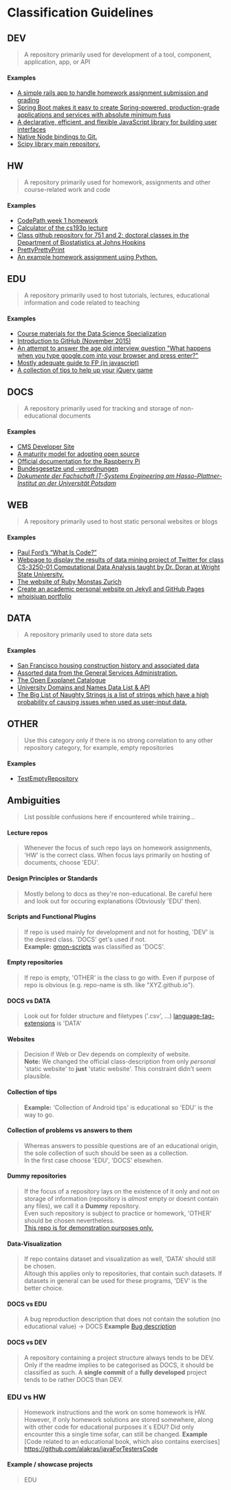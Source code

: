 # Classification Guidelines


## DEV
> A repository primarily used for development of a tool, component, application, app, or API

#### Examples
* [A simple rails app to handle homework assignment submission and grading](https://github.com/briantemple/homeworkr)
* [Spring Boot makes it easy to create Spring-powered, production-grade applications and services with absolute minimum fuss](https://github.com/spring-projects/spring-boot)
* [A declarative, efficient, and flexible JavaScript library for building user interfaces](https://github.com/facebook/react)
* [Native Node bindings to Git.](https://github.com/nodegit/nodegit)
* [Scipy library main repository.](https://github.com/scipy/scipy)


## HW
> A repository primarily used for homework, assignments and other course-related work and code

#### Examples
* [CodePath week 1 homework](https://github.com/spez/RottenTomatoes)
* [Calculator of the cs193p lecture](https://github.com/m2mtech/calculator-2015)
* [Class github repository for 751 and 2; doctoral classes in the Department of Biostatistics at Johns Hopkins ](https://github.com/bcaffo/751and2)
* [PrettyPrettyPrint](https://github.com/HPI-SWA-Teaching/SWT16-Project-08)
* [An example homework assignment using Python.](https://github.com/uwhpsc-2016/example-python-homework)


## EDU
> A repository primarily used to host tutorials, lectures, educational information and code related to teaching

#### Examples
* [ Course materials for the Data Science Specialization](https://github.com/DataScienceSpecialization/courses)
* [Introduction to GitHub (November 2015)](https://github.com/githubteacher/intro-november-2015)
* [An attempt to answer the age old interview question "What happens when you type google.com into your browser and press enter?"](https://github.com/alex/what-happens-when)
* [Mostly adequate guide to FP (in javascript)](https://github.com/MostlyAdequate/mostly-adequate-guide)
* [A collection of tips to help up your jQuery game](https://github.com/AllThingsSmitty/jquery-tips-everyone-should-know)


## DOCS
> A repository primarily used for tracking and storage of non-educational documents

#### Examples
* [CMS Developer Site](https://github.com/CMSgov/HealthCare.gov-Styleguide)
* [A maturity model for adopting open source](https://github.com/github/maturity-model)
* [Official documentation for the Raspberry Pi](https://github.com/raspberrypi/documentation)
* [Bundesgesetze und -verordnungen](https://github.com/bundestag/gesetze)
* [_Dokumente der Fachschaft IT-Systems Engineering am Hasso-Plattner-Institut an der Universität Potsdam_](https://github.com/fsr-itse/docs)

## WEB
> A repository primarily used to host static personal websites or blogs

#### Examples
* [Paul Ford’s “What Is Code?”](https://github.com/BloombergMedia/whatiscode)
* [Webpage to display the results of data mining project of Twitter for class CS-3250-01 Computational Data Analysis taught by Dr. Doran at Wright State University. ](https://github.com/JaceRobinson8/jacerobinson8.github.io)
* [The website of Ruby Monstas Zurich](https://github.com/rubymonstas-zurich/rubymonstas-zurich.github.io)
* [Create an academic personal website on Jekyll and GitHub Pages](https://github.com/ianli/elbowpatched-boilerplate)
* [whoisjuan portfolio](https://github.com/whoisjuan/whoisjuan.github.io)

## DATA
> A repository primarily used to store data sets

#### Examples
* [San Francisco housing construction history and associated data ](https://github.com/ericfischer/housing-inventory)
* [Assorted data from the General Services Administration.](https://github.com/GSA/data)
* [The Open Exoplanet Catalogue](https://github.com/OpenExoplanetCatalogue/open_exoplanet_catalogue)
* [University Domains and Names Data List & API](https://github.com/Hipo/university-domains-list)
* [The Big List of Naughty Strings is a list of strings which have a high probability of causing issues when used as user-input data. ](https://github.com/minimaxir/big-list-of-naughty-strings)

## OTHER
> Use this category only if there is no strong correlation to any other repository
category, for example, empty repositories

#### Examples
* [TestEmptyRepository](https://github.com/libgit2/TestEmptyRepository)


## Ambiguities
> List possible confusions here if encountered while training...

#### Lecture repos
> Whenever the focus of such repo lays on homework assignments, 'HW' is the correct class. When focus lays primarily on hosting of documents, choose 'EDU'.

#### Design Principles or Standards
> Mostly belong to docs as they're non-educational. Be careful here and look out for occuring explanations (Obviously 'EDU' then).

#### Scripts and Functional Plugins
> If repo is used mainly for development and not for hosting, 'DEV' is the desired class. 'DOCS' get's used if not.  
> **Example:** [gmon-scripts](https://github.com/gwoo/gmon-scripts) was classified as 'DOCS'.

#### Empty repositories
> If repo is empty, 'OTHER' is the class to go with. Even if purpose of repo is obvious (e.g. repo-name is sth. like "XYZ.github.io").

#### DOCS vs DATA
> Look out for folder structure and filetypes ('.csv', ...)
> [language-tag-extensions](https://github.com/ppKrauss/language-tag-extensions) is 'DATA'

#### Websites
> Decision if Web or Dev depends on complexity of website.   
> **Note:** We changed the official class-description from only _personal_ 'static website' to **just** 'static website'. This constraint didn't seem plausible.

#### Collection of tips
> **Example:** 'Collection of Android tips' is educational so 'EDU' is the way to go.

#### Collection of problems vs answers to them
> Whereas answers to possible questions are of an educational origin, the sole collection of such should be seen as a collection.    
> In the first case choose 'EDU', 'DOCS' elsewhen.  

#### Dummy repositories
> If the focus of a repository lays on the existence of it only and not on storage of information (repository is _almost_ empty or doesnt contain any files), we call it a **Dummy** repository.  
> Even such repository is subject to practice or homework, 'OTHER' should be chosen nevertheless.  
> [This repo is for demonstration purposes only.](https://github.com/octocat/Spoon-Knife)

#### Data-Visualization
> If repo contains dataset and visualization as well, 'DATA' should still be chosen.    
> Altough this applies only to repositories, that contain such datasets. If datasets in general can be used for these programs, 'DEV' is the better choice.  

#### DOCS vs EDU
> A bug reproduction description that does not contain the solution (no educational value) -> DOCS
> **Example** [Bug description](https://api.github.com/repos/GrahamDennis/spark-kryo-serialisation)

#### DOCS vs DEV
> A repository containing a project structure always tends to be DEV. Only if the readme implies to be categorised as DOCS, it should be classified as such.
> A **single commit** of a **fully developed** project tends to be rather DOCS than DEV.

### EDU vs HW
> Homework instructions and the work on some homework is HW. However, if only homework solutions are stored somewhere,
> along with other code for educational purposes it´s EDU? Did only encounter this a single time sofar, can still be changed.
> **Example** [Code related to an educational book, which also contains exercises] https://github.com/alakras/javaForTestersCode

#### Example / showcase projects
> EDU
